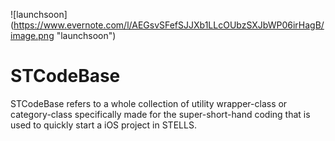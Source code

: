 ![launchsoon] (https://www.evernote.com/l/AEGsvSFefSJJXb1LLcOUbzSXJbWP06irHagB/image.png "launchsoon")

# STCodeBase

STCodeBase refers to a whole collection of utility wrapper-class or category-class specifically made for the super-short-hand coding that is used to quickly start a iOS project in STELLS.
